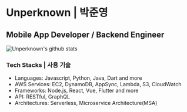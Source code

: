 Unperknown | 박준영
======

## Mobile App Developer / Backend Engineer

![Unperknown's github stats](https://github-readme-stats.vercel.app/api?username=Unperknown&show_icons=true&hide_border=true&theme=dark&count_private=true)

### Tech Stacks | 사용 기술

- Languages: Javascript, Python, Java, Dart and more
- AWS Services: EC2, DynamoDB, AppSync, Lambda, S3, CloudWatch
- Frameworks: Node.js, React, Vue, Flutter and more
- API: RESTful, GraphQL
- Architectures: Serverless, Microservice Architecture(MSA)

